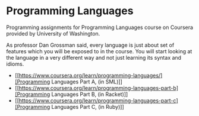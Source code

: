 # Programming Languages

Programming assignments for Programming Languages course on Coursera provided
by University of Washington.

As professor Dan Grossman said, every language is just about set of features which you will be exposed to in the course.
You will start looking at the language in a very different way and not just learning its syntax and idioms.

* [[https://www.coursera.org/learn/programming-languages/][Programming Languages Part A, (in SML)]]
* [[https://www.coursera.org/learn/programming-languages-part-b][Programming Languages Part B, (in Racket)]]
* [[https://www.coursera.org/learn/programming-languages-part-c][Programming Languages Part C, (in Ruby)]]
